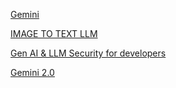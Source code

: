 [Gemini](https://github.com/PraveenKS30/GenerativeAI/tree/main/native_sdk/Gemini)

[IMAGE TO TEXT LLM](https://github.com/NISARGAGOWDRU/image-to-text-llm/blob/main/vision.py)


[Gen AI & LLM Security for developers](https://github.com/GoogleCloudPlatform/generative-ai/blob/main/gemini/responsible-ai/gemini_prompt_attacks_mitigation_examples.ipynb)

[Gemini 2.0](https://note.com/npaka/n/n36ac85db4114)
